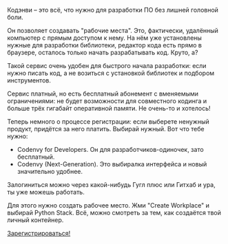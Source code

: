 <p>Кодэнви – это всё, что нужно для разработки ПО без лишней головной боли.</p>
<p>Он позволяет создавать "рабочие места". Это, фактически, удалённый компьютер с прямым доступом к нему.
На нём уже установлены нужные для разработки библиотеки, редактор кода есть прямо в браузере,
осталось только начать разрабатывать код. Круто, а?</p>
<p>Такой сервис очень удобен для быстрого начала разработки: если нужно писать код,
а не возиться с установкой библиотек и подбором инструментов.</p>
<p>Сервис платный, но есть бесплатный абонемент с вменяемыми ограничениями: не будет возможности для совместного кодинга
и больше трёх гигабайт оперативной памяти. Не очень-то и хотелось!</p>
<p>Теперь немного о процессе регистрации: если выберете ненужный продукт, придётся за него платить. Выбирай нужный.
Вот что тебе нужно:</p>
<ul>
<li>Codenvy for Developers. Он для разработчиков-одиночек, зато бесплатный.</li>
<li>Codenvy (Next-Generation). Это выбиралка интерфейса и новый значительно удобнее.</li>
</ul>
<p>Залогиниться можно через какой-нибудь Гугл плюс или Гитхаб и ура, ты уже можешь работать.</p>
<p>Для этого нужно создать рабочее место. Жми "Create Workplace" и выбирай Python Stack.
Всё, можно смотреть за тем, как создаётся твой личный контейнер.</p>
<p><a href="https://codenvy.com/">Зарегистрироваться!</a></p>